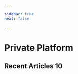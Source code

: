 ```yaml
---

sidebar: true
next: false

---
```


# Private Platform

## Recent Articles 10

<RecentArticlesContents/>